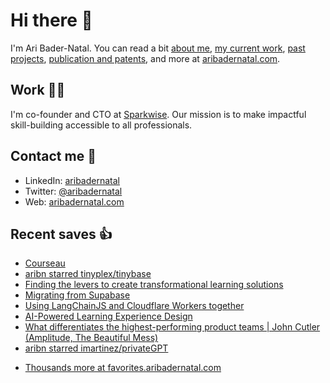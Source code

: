 # Hi there  👋

I'm Ari Bader-Natal. You can read a bit [about me](https://aribadernatal.com), [my current work](https://aribadernatal.com/projects/Sparkwise/), [past projects](https://aribadernatal.com/projects/), [publication and patents](https://aribadernatal.com/publications), and more at [aribadernatal.com](https://aribadernatal.com).

## Work  👨‍💻

I'm co-founder and CTO at [Sparkwise](https://sparkwise.co). Our mission is to make impactful skill-building accessible to all professionals.

## Contact me  💬 

- LinkedIn: [aribadernatal](https://linkedin.com/in/aribadernatal)
- Twitter: [@aribadernatal](https://twitter.com/aribadernatal)
- Web: [aribadernatal.com](https://aribadernatal.com)

## Recent saves  👍

<!--START_SECTION:feed-->
* [Courseau](https:&#x2F;&#x2F;favorites.aribadernatal.com&#x2F;pocket-favorites&#x2F;2023&#x2F;06&#x2F;courseau&#x2F;)
* [aribn starred tinyplex&#x2F;tinybase](https:&#x2F;&#x2F;favorites.aribadernatal.com&#x2F;github-favorites&#x2F;2023&#x2F;06&#x2F;aribn-starred-tinyplex-tinybase&#x2F;)
* [Finding the levers to create transformational learning solutions](https:&#x2F;&#x2F;favorites.aribadernatal.com&#x2F;pocket-favorites&#x2F;2023&#x2F;06&#x2F;finding-the-levers-to-create-transformational-learning-solutions&#x2F;)
* [Migrating from Supabase](https:&#x2F;&#x2F;favorites.aribadernatal.com&#x2F;pocket-favorites&#x2F;2023&#x2F;05&#x2F;migrating-from-supabase&#x2F;)
* [Using LangChainJS and Cloudflare Workers together](https:&#x2F;&#x2F;favorites.aribadernatal.com&#x2F;pocket-favorites&#x2F;2023&#x2F;05&#x2F;using-langchainjs-and-cloudflare-workers-together&#x2F;)
* [AI-Powered Learning Experience Design](https:&#x2F;&#x2F;favorites.aribadernatal.com&#x2F;pocket-favorites&#x2F;2023&#x2F;05&#x2F;ai-powered-learning-experience-design&#x2F;)
* [What differentiates the highest-performing product teams | John Cutler (Amplitude, The Beautiful Mess)](https:&#x2F;&#x2F;favorites.aribadernatal.com&#x2F;pocket-favorites&#x2F;2023&#x2F;05&#x2F;what-differentiates-the-highest-performing-product-teams-john-cutler-amplitude-the-beautiful-mess&#x2F;)
* [aribn starred imartinez&#x2F;privateGPT](https:&#x2F;&#x2F;favorites.aribadernatal.com&#x2F;github-favorites&#x2F;2023&#x2F;05&#x2F;aribn-starred-imartinez-privategpt&#x2F;)
<!--END_SECTION:feed-->
* [Thousands more at favorites.aribadernatal.com](https://favorites.aribadernatal.com)
